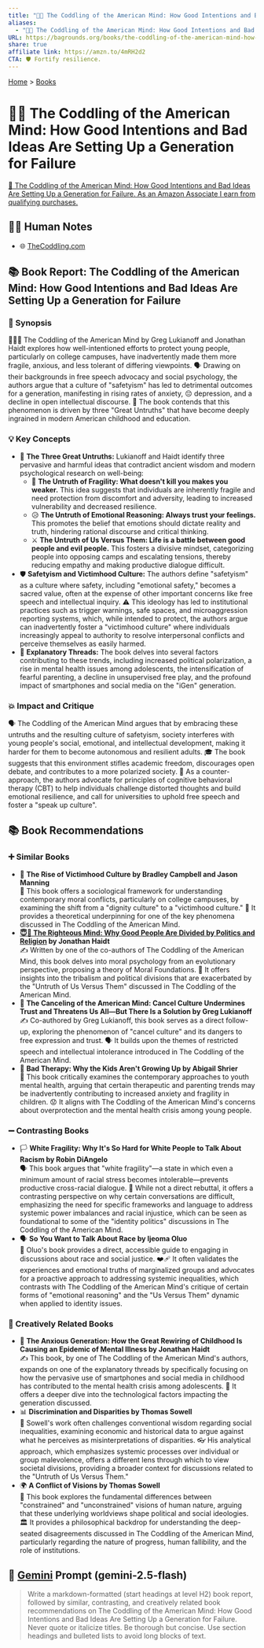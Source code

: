 ```yaml
---
title: "🤕👶 The Coddling of the American Mind: How Good Intentions and Bad Ideas Are Setting Up a Generation for Failure"
aliases:
  - "🤕👶 The Coddling of the American Mind: How Good Intentions and Bad Ideas Are Setting Up a Generation for Failure"
URL: https://bagrounds.org/books/the-coddling-of-the-american-mind-how-good-intentions-and-bad-ideas-are-setting-up-a-generation-for-failure
share: true
affiliate link: https://amzn.to/4mRH2d2
CTA: 🛡️ Fortify resilience.
---
```

[Home](../index.md) > [Books](./index.md)  
# 🤕👶 The Coddling of the American Mind: How Good Intentions and Bad Ideas Are Setting Up a Generation for Failure  
[🛒 The Coddling of the American Mind: How Good Intentions and Bad Ideas Are Setting Up a Generation for Failure. As an Amazon Associate I earn from qualifying purchases.](https://amzn.to/4mRH2d2)  
  
## 📝🐒 Human Notes  
- 🌐 [TheCoddling.com](https://www.thecoddling.com)  
  
## 📚 Book Report: The Coddling of the American Mind: How Good Intentions and Bad Ideas Are Setting Up a Generation for Failure  
  
### 📝 Synopsis  
  
 🧑‍🤝‍🧑 The Coddling of the American Mind by Greg Lukianoff and Jonathan Haidt explores how well-intentioned efforts to protect young people, particularly on college campuses, have inadvertently made them more fragile, anxious, and less tolerant of differing viewpoints. 🗣️ Drawing on their backgrounds in free speech advocacy and social psychology, the authors argue that a culture of "safetyism" has led to detrimental outcomes for a generation, manifesting in rising rates of anxiety, 😔 depression, and a decline in open intellectual discourse. 💭 The book contends that this phenomenon is driven by three "Great Untruths" that have become deeply ingrained in modern American childhood and education.  
  
### 💡 Key Concepts  
  
* 🤥 **The Three Great Untruths:** Lukianoff and Haidt identify three pervasive and harmful ideas that contradict ancient wisdom and modern psychological research on well-being:  
    * 💪 **The Untruth of Fragility: What doesn't kill you makes you weaker.** This idea suggests that individuals are inherently fragile and need protection from discomfort and adversity, leading to increased vulnerability and decreased resilience.  
    * 😥 **The Untruth of Emotional Reasoning: Always trust your feelings.** This promotes the belief that emotions should dictate reality and truth, hindering rational discourse and critical thinking.  
    * ⚔️ **The Untruth of Us Versus Them: Life is a battle between good people and evil people.** This fosters a divisive mindset, categorizing people into opposing camps and escalating tensions, thereby reducing empathy and making productive dialogue difficult.  
* 🛡️ **Safetyism and Victimhood Culture:** The authors define "safetyism" as a culture where safety, including "emotional safety," becomes a sacred value, often at the expense of other important concerns like free speech and intellectual inquiry. ⚠️ This ideology has led to institutional practices such as trigger warnings, safe spaces, and microaggression reporting systems, which, while intended to protect, the authors argue can inadvertently foster a "victimhood culture" where individuals increasingly appeal to authority to resolve interpersonal conflicts and perceive themselves as easily harmed.  
* 🧵 **Explanatory Threads:** The book delves into several factors contributing to these trends, including increased political polarization, a rise in mental health issues among adolescents, the intensification of fearful parenting, a decline in unsupervised free play, and the profound impact of smartphones and social media on the "iGen" generation.  
  
### 💥 Impact and Critique  
  
🗣️ The Coddling of the American Mind argues that by embracing these untruths and the resulting culture of safetyism, society interferes with young people's social, emotional, and intellectual development, making it harder for them to become autonomous and resilient adults. 🎓 The book suggests that this environment stifles academic freedom, discourages open debate, and contributes to a more polarized society. 🧠 As a counter-approach, the authors advocate for principles of cognitive behavioral therapy (CBT) to help individuals challenge distorted thoughts and build emotional resilience, and call for universities to uphold free speech and foster a "speak up culture".  
  
## 📚 Book Recommendations  
  
### ➕ Similar Books  
  
* 👥 **The Rise of Victimhood Culture by Bradley Campbell and Jason Manning**  
    📖 This book offers a sociological framework for understanding contemporary moral conflicts, particularly on college campuses, by examining the shift from a "dignity culture" to a "victimhood culture." 🔑 It provides a theoretical underpinning for one of the key phenomena discussed in The Coddling of the American Mind.  
* **[😇🧠 The Righteous Mind: Why Good People Are Divided by Politics and Religion](./the-righteous-mind.md) by Jonathan Haidt**  
    ✍️ Written by one of the co-authors of The Coddling of the American Mind, this book delves into moral psychology from an evolutionary perspective, proposing a theory of Moral Foundations. 🤯 It offers insights into the tribalism and political divisions that are exacerbated by the "Untruth of Us Versus Them" discussed in The Coddling of the American Mind.  
* 🚫 **The Canceling of the American Mind: Cancel Culture Undermines Trust and Threatens Us All—But There Is a Solution by Greg Lukianoff**  
    ✍️ Co-authored by Greg Lukianoff, this book serves as a direct follow-up, exploring the phenomenon of "cancel culture" and its dangers to free expression and trust. 🗣️ It builds upon the themes of restricted speech and intellectual intolerance introduced in The Coddling of the American Mind.  
* 💊 **Bad Therapy: Why the Kids Aren't Growing Up by Abigail Shrier**  
    🤔 This book critically examines the contemporary approaches to youth mental health, arguing that certain therapeutic and parenting trends may be inadvertently contributing to increased anxiety and fragility in children. 😟 It aligns with The Coddling of the American Mind's concerns about overprotection and the mental health crisis among young people.  
  
### ➖ Contrasting Books  
  
* 🏳️ **White Fragility: Why It's So Hard for White People to Talk About Racism by Robin DiAngelo**  
    🗣️ This book argues that "white fragility"—a state in which even a minimum amount of racial stress becomes intolerable—prevents productive cross-racial dialogue. 🤝 While not a direct rebuttal, it offers a contrasting perspective on why certain conversations are difficult, emphasizing the need for specific frameworks and language to address systemic power imbalances and racial injustice, which can be seen as foundational to some of the "identity politics" discussions in The Coddling of the American Mind.  
* 🗣️ **So You Want to Talk About Race by Ijeoma Oluo**  
    📖 Oluo's book provides a direct, accessible guide to engaging in discussions about race and social justice. ❤️‍🩹 It often validates the experiences and emotional truths of marginalized groups and advocates for a proactive approach to addressing systemic inequalities, which contrasts with The Coddling of the American Mind's critique of certain forms of "emotional reasoning" and the "Us Versus Them" dynamic when applied to identity issues.  
  
### 🎨 Creatively Related Books  
  
* 📱 **The Anxious Generation: How the Great Rewiring of Childhood Is Causing an Epidemic of Mental Illness by Jonathan Haidt**  
    ✍️ This book, by one of The Coddling of the American Mind's authors, expands on one of the explanatory threads by specifically focusing on how the pervasive use of smartphones and social media in childhood has contributed to the mental health crisis among adolescents. 🔎 It offers a deeper dive into the technological factors impacting the generation discussed.  
* 📊 **Discrimination and Disparities by Thomas Sowell**  
    🤔 Sowell's work often challenges conventional wisdom regarding social inequalities, examining economic and historical data to argue against what he perceives as misinterpretations of disparities. 👓 His analytical approach, which emphasizes systemic processes over individual or group malevolence, offers a different lens through which to view societal divisions, providing a broader context for discussions related to the "Untruth of Us Versus Them."  
* 🌍 **A Conflict of Visions by Thomas Sowell**  
    📖 This book explores the fundamental differences between "constrained" and "unconstrained" visions of human nature, arguing that these underlying worldviews shape political and social ideologies. 🏛️ It provides a philosophical backdrop for understanding the deep-seated disagreements discussed in The Coddling of the American Mind, particularly regarding the nature of progress, human fallibility, and the role of institutions.  
  
## 💬 [Gemini](https://gemini.google.com) Prompt (gemini-2.5-flash)  
> Write a markdown-formatted (start headings at level H2) book report, followed by similar, contrasting, and creatively related book recommendations on The Coddling of the American Mind: How Good Intentions and Bad Ideas Are Setting Up a Generation for Failure. Never quote or italicize titles. Be thorough but concise. Use section headings and bulleted lists to avoid long blocks of text.